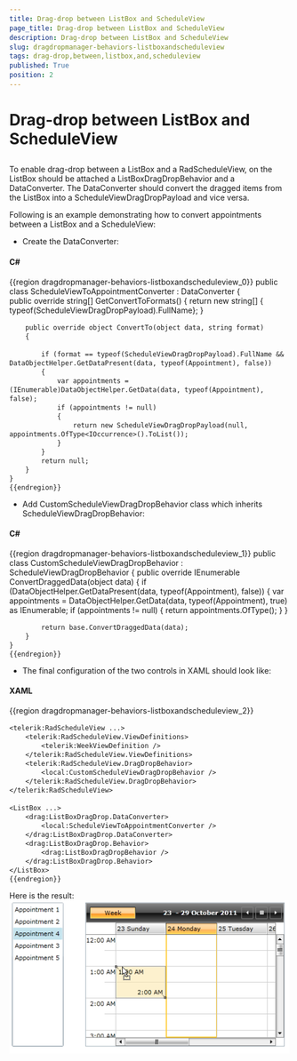 ```yaml
---
title: Drag-drop between ListBox and ScheduleView
page_title: Drag-drop between ListBox and ScheduleView
description: Drag-drop between ListBox and ScheduleView
slug: dragdropmanager-behaviors-listboxandscheduleview
tags: drag-drop,between,listbox,and,scheduleview
published: True
position: 2
---
```


# Drag-drop between ListBox and ScheduleView



## 

To enable drag-drop between a ListBox and a RadScheduleView, on the ListBox should be attached a ListBoxDragDropBehavior and a DataConverter. 
          The DataConverter should convert the dragged items from the ListBox into a ScheduleViewDragDropPayload and vice versa. 
          

Following is an example demonstrating how to convert appointments between a ListBox and a ScheduleView:

* Create the DataConverter:

#### __C#__

{{region dragdropmanager-behaviors-listboxandscheduleview_0}}
	public class ScheduleViewToAppointmentConverter : DataConverter
	{		
		public override string[] GetConvertToFormats()
		{
			return new string[] { typeof(ScheduleViewDragDropPayload).FullName};
		}
	
		public override object ConvertTo(object data, string format)
		{
				
			if (format == typeof(ScheduleViewDragDropPayload).FullName && DataObjectHelper.GetDataPresent(data, typeof(Appointment), false))
			{
				var appointments = (IEnumerable)DataObjectHelper.GetData(data, typeof(Appointment), false);
				if (appointments != null)
				{
					return new ScheduleViewDragDropPayload(null, appointments.OfType<IOccurrence>().ToList());
				}
			}			
			return null;
		}
	}
	{{endregion}}



* Add CustomScheduleViewDragDropBehavior class which inherits ScheduleViewDragDropBehavior:
      	

#### __C#__

{{region dragdropmanager-behaviors-listboxandscheduleview_1}}
	public class CustomScheduleViewDragDropBehavior : ScheduleViewDragDropBehavior
	{
		public override IEnumerable<IOccurrence> ConvertDraggedData(object data)
		{
			if (DataObjectHelper.GetDataPresent(data, typeof(Appointment), false))
			{
				var appointments = DataObjectHelper.GetData(data, typeof(Appointment), true) as IEnumerable;
				if (appointments != null)
				{
					return appointments.OfType<IOccurrence>();
				}
			}
	
			return base.ConvertDraggedData(data);
		}
	}
	{{endregion}}



* The final configuration of the two controls in XAML should look like:

#### __XAML__

{{region dragdropmanager-behaviors-listboxandscheduleview_2}}
	
	<telerik:RadScheduleView ...>
		<telerik:RadScheduleView.ViewDefinitions>
			<telerik:WeekViewDefinition />
		</telerik:RadScheduleView.ViewDefinitions>
		<telerik:RadScheduleView.DragDropBehavior>
			<local:CustomScheduleViewDragDropBehavior />
		</telerik:RadScheduleView.DragDropBehavior>
	</telerik:RadScheduleView>
	
	<ListBox ...>
		<drag:ListBoxDragDrop.DataConverter>
			<local:ScheduleViewToAppointmentConverter />
		</drag:ListBoxDragDrop.DataConverter>
		<drag:ListBoxDragDrop.Behavior>
			<drag:ListBoxDragDropBehavior />
		</drag:ListBoxDragDrop.Behavior>	
	</ListBox>
	{{endregion}}



Here is the result:![dragdropmanager listboxandscheduleview](images/dragdropmanager_listboxandscheduleview.png)
